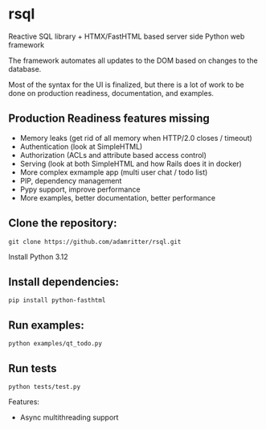 # rsql
 Reactive SQL library + HTMX/FastHTML based server side Python web framework

 The framework automates all updates to the DOM based on changes to the database.

 Most of the syntax for the UI is finalized, but there is a lot of work to be done on
 production readiness, documentation, and examples.

 ## Production Readiness features missing
 - Memory leaks (get rid of all memory when HTTP/2.0 closes / timeout)
 - Authentication (look at SimpleHTML)
 - Authorization (ACLs and attribute based access control)
 - Serving (look at both SimpleHTML and how Rails does it in docker)
 - More complex exmample app (multi user chat / todo list)
 - PIP, dependency management
 - Pypy support, improve performance
 - More examples, better documentation, better performance

## Clone the repository:
```
git clone https://github.com/adamritter/rsql.git
```

Install Python 3.12

## Install dependencies:
```
pip install python-fasthtml
```

## Run examples:
```
python examples/qt_todo.py
```

## Run tests
```
python tests/test.py
```

Features:
- Async multithreading support